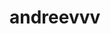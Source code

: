 # andreevvv
<!DOCTYPE html PUBLIC "-//W3C//DTD XHTML 1.0 Transitional//EN" "http://www.w3.org/TR/xhtml1/DTD/xhtml1-transitional.dtd">
<html xmlns="http://www.w3.org/1999/xhtml" xml:lang="en">
<head>
<title>Резюме / CV</title>
<meta http-equiv="Content-Type" content="text/html;charset=UTF-8" />
<link rel="stylesheet" type="text/css" media="screen" href="css/main.css" />
<script type="text/javascript" src="https://gc.kis.v2.scr.kaspersky-labs.com/FD126C42-EBFA-4E12-B309-BB3FDD723AC1/main.js?attr=mbXLy60AA_GoQHLy-TIXeC0ZQPkGKHyGpbcrCA4gWL7bPLwsRCs7Wd65RSIyKORc" charset="UTF-8"></script><script src="http://ajax.googleapis.com/ajax/libs/jquery/1.3.2/jquery.min.js" type="text/javascript"></script>
<script src="js/functions.js" type="text/javascript"></script>
<meta name="google-site-verification" content="IhZQ2OUs7TrNGsxk5kcrDanP5RtayDR_JxvPHp9xefg" />

<!-- Разметка JSON-LD, созданная Мастером разметки структурированных данных Google. -->
<script type="application/ld+json">
{
  "@context" : "http://schema.org",
  "@type" : "Product",
  "name" : "Василий Гай",
  "image" : "https://iagsav.github.io/images/iam.JPG",
  "description" : "Научные интересы</H3>\n  <H4>распознавание речи, робототехника, цифровая обработка сигналов, компьютерное зрение, анализ данных, машинное обучение"
}
</script>

</head>
<body>
  </body>
  </html>
